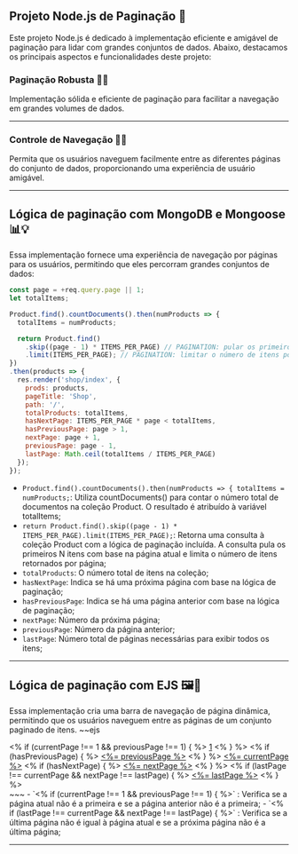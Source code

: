 ## Projeto Node.js de Paginação 🚀
Este projeto Node.js é dedicado à implementação eficiente e amigável de paginação para lidar com grandes conjuntos de dados. Abaixo, destacamos os principais aspectos e funcionalidades deste projeto:

### Paginação Robusta 📖🔄
Implementação sólida e eficiente de paginação para facilitar a navegação em grandes volumes de dados.

---

### Controle de Navegação 🎯🚀
Permita que os usuários naveguem facilmente entre as diferentes páginas do conjunto de dados, proporcionando uma experiência de usuário amigável.

---

## Lógica de paginação com MongoDB e Mongoose 📊💡
Essa implementação fornece uma experiência de navegação por páginas para os usuários, permitindo que eles percorram grandes conjuntos de dados:
~~~javascript
const page = +req.query.page || 1; 
let totalItems;

Product.find().countDocuments().then(numProducts => {
  totalItems = numProducts;

  return Product.find()
    .skip((page - 1) * ITEMS_PER_PAGE) // PAGINATION: pular os primeiros n itens na página atual
    .limit(ITEMS_PER_PAGE); // PAGINATION: limitar o número de itens por página
})
.then(products => {
  res.render('shop/index', {
    prods: products,
    pageTitle: 'Shop',
    path: '/',
    totalProducts: totalItems,
    hasNextPage: ITEMS_PER_PAGE * page < totalItems,
    hasPreviousPage: page > 1,
    nextPage: page + 1,
    previousPage: page - 1,
    lastPage: Math.ceil(totalItems / ITEMS_PER_PAGE)
  });
});
~~~
- `Product.find().countDocuments().then(numProducts => { totalItems = numProducts;`: Utiliza countDocuments() para contar o número total de documentos na coleção Product. O resultado é atribuído à variável totalItems;
- `return Product.find().skip((page - 1) * ITEMS_PER_PAGE).limit(ITEMS_PER_PAGE);`: Retorna uma consulta à coleção Product com a lógica de paginação incluída. A consulta pula os primeiros N itens com base na página atual e limita o número de itens retornados por página;
- `totalProducts`: O número total de itens na coleção;
- `hasNextPage`: Indica se há uma próxima página com base na lógica de paginação;
- `hasPreviousPage`: Indica se há uma página anterior com base na lógica de paginação;
- `nextPage`: Número da próxima página;
- `previousPage`: Número da página anterior;
- `lastPage`: Número total de páginas necessárias para exibir todos os itens;
---

## Lógica de paginação com EJS 🖼️🔄
Essa implementação cria uma barra de navegação de página dinâmica, permitindo que os usuários naveguem entre as páginas de um conjunto paginado de itens. 
~~ejs
<section class="pagination">
    <% if (currentPage !== 1 && previousPage !== 1) { %>
        <a href="?page=1">1</a>
    <% } %>
    <% if (hasPreviousPage) { %>
        <a href="?page=<%= previousPage %>"><%= previousPage %></a>
    <% } %>
    <a href="?page=<%= currentPage %>" class="active"><%= currentPage %></a>
    <% if (hasNextPage) { %>
        <a href="?page=<%= nextPage %>"><%= nextPage %></a>
    <% } %>
    <% if (lastPage !== currentPage && nextPage !== lastPage) { %>
        <a href="?page=<%= lastPage %>"><%= lastPage %></a>
    <% } %>
</section>
~~~
- `<% if (currentPage !== 1 && previousPage !== 1) { %>` : Verifica se a página atual não é a primeira e se a página anterior não é a primeira;
- `<% if (lastPage !== currentPage && nextPage !== lastPage) { %>` : Verifica se a última página não é igual à página atual e se a próxima página não é a última página;

---